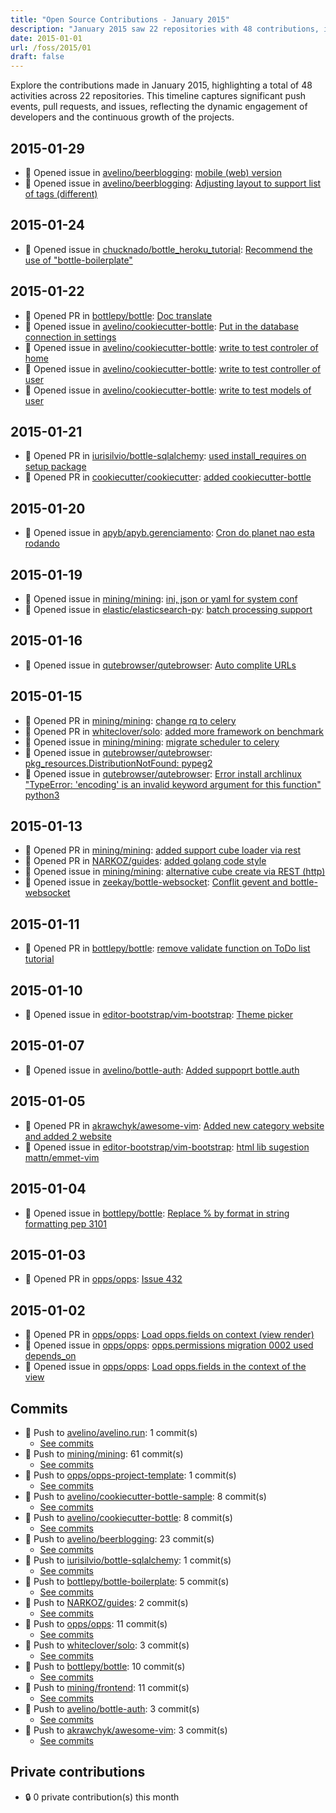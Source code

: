 ```yaml
---
title: "Open Source Contributions - January 2015"
description: "January 2015 saw 22 repositories with 48 contributions, including 11 pull requests and 22 issues, showcasing vibrant community engagement."
date: 2015-01-01
url: /foss/2015/01
draft: false
---
```


Explore the contributions made in January 2015, highlighting a total of 48 activities across 22 repositories. This timeline captures significant push events, pull requests, and issues, reflecting the dynamic engagement of developers and the continuous growth of the projects.

## 2015-01-29

- 🐛 Opened issue in [avelino/beerblogging](https://github.com/avelino/beerblogging): [mobile (web) version ](https://github.com/avelino/beerblogging/issues/35)
- 🐛 Opened issue in [avelino/beerblogging](https://github.com/avelino/beerblogging): [Adjusting layout to support list of tags (different)](https://github.com/avelino/beerblogging/issues/33)

## 2015-01-24

- 🐛 Opened issue in [chucknado/bottle_heroku_tutorial](https://github.com/chucknado/bottle_heroku_tutorial): [Recommend the use of "bottle-boilerplate"](https://github.com/chucknado/bottle_heroku_tutorial/issues/1)

## 2015-01-22

- 🔀 Opened PR in [bottlepy/bottle](https://github.com/bottlepy/bottle): [Doc translate](https://github.com/bottlepy/bottle/pull/711)
- 🐛 Opened issue in [avelino/cookiecutter-bottle](https://github.com/avelino/cookiecutter-bottle): [Put in the database connection in settings](https://github.com/avelino/cookiecutter-bottle/issues/5)
- 🐛 Opened issue in [avelino/cookiecutter-bottle](https://github.com/avelino/cookiecutter-bottle): [write to test controler of home](https://github.com/avelino/cookiecutter-bottle/issues/4)
- 🐛 Opened issue in [avelino/cookiecutter-bottle](https://github.com/avelino/cookiecutter-bottle): [write to test controller of user](https://github.com/avelino/cookiecutter-bottle/issues/3)
- 🐛 Opened issue in [avelino/cookiecutter-bottle](https://github.com/avelino/cookiecutter-bottle): [write to test models of user](https://github.com/avelino/cookiecutter-bottle/issues/2)

## 2015-01-21

- 🔀 Opened PR in [iurisilvio/bottle-sqlalchemy](https://github.com/iurisilvio/bottle-sqlalchemy): [used install_requires on setup package](https://github.com/iurisilvio/bottle-sqlalchemy/pull/21)
- 🔀 Opened PR in [cookiecutter/cookiecutter](https://github.com/cookiecutter/cookiecutter): [added cookiecutter-bottle](https://github.com/cookiecutter/cookiecutter/pull/372)

## 2015-01-20

- 🐛 Opened issue in [apyb/apyb.gerenciamento](https://github.com/apyb/apyb.gerenciamento): [Cron do planet nao esta rodando](https://github.com/apyb/apyb.gerenciamento/issues/72)

## 2015-01-19

- 🐛 Opened issue in [mining/mining](https://github.com/mining/mining): [ini, json or yaml for system conf](https://github.com/mining/mining/issues/229)
- 🐛 Opened issue in [elastic/elasticsearch-py](https://github.com/elastic/elasticsearch-py): [batch processing support](https://github.com/elastic/elasticsearch-py/issues/188)

## 2015-01-16

- 🐛 Opened issue in [qutebrowser/qutebrowser](https://github.com/qutebrowser/qutebrowser): [Auto complite URLs](https://github.com/qutebrowser/qutebrowser/issues/468)

## 2015-01-15

- 🔀 Opened PR in [mining/mining](https://github.com/mining/mining): [change rq to celery](https://github.com/mining/mining/pull/227)
- 🔀 Opened PR in [whiteclover/solo](https://github.com/whiteclover/solo): [added more framework on benchmark](https://github.com/whiteclover/solo/pull/1)
- 🐛 Opened issue in [mining/mining](https://github.com/mining/mining): [migrate scheduler to celery](https://github.com/mining/mining/issues/228)
- 🐛 Opened issue in [qutebrowser/qutebrowser](https://github.com/qutebrowser/qutebrowser): [pkg_resources.DistributionNotFound: pypeg2](https://github.com/qutebrowser/qutebrowser/issues/467)
- 🐛 Opened issue in [qutebrowser/qutebrowser](https://github.com/qutebrowser/qutebrowser): [Error install archlinux "TypeError: 'encoding' is an invalid keyword argument for this function" python3](https://github.com/qutebrowser/qutebrowser/issues/466)

## 2015-01-13

- 🔀 Opened PR in [mining/mining](https://github.com/mining/mining): [added support cube loader via rest](https://github.com/mining/mining/pull/226)
- 🔀 Opened PR in [NARKOZ/guides](https://github.com/NARKOZ/guides): [added golang code style](https://github.com/NARKOZ/guides/pull/11)
- 🐛 Opened issue in [mining/mining](https://github.com/mining/mining): [alternative cube create via REST (http)](https://github.com/mining/mining/issues/225)
- 🐛 Opened issue in [zeekay/bottle-websocket](https://github.com/zeekay/bottle-websocket): [Conflit gevent and bottle-websocket](https://github.com/zeekay/bottle-websocket/issues/6)

## 2015-01-11

- 🔀 Opened PR in [bottlepy/bottle](https://github.com/bottlepy/bottle): [remove validate function on ToDo list tutorial](https://github.com/bottlepy/bottle/pull/705)

## 2015-01-10

- 🐛 Opened issue in [editor-bootstrap/vim-bootstrap](https://github.com/editor-bootstrap/vim-bootstrap): [Theme picker](https://github.com/editor-bootstrap/vim-bootstrap/issues/80)

## 2015-01-07

- 🐛 Opened issue in [avelino/bottle-auth](https://github.com/avelino/bottle-auth): [Added suppoprt bottle.auth](https://github.com/avelino/bottle-auth/issues/13)

## 2015-01-05

- 🔀 Opened PR in [akrawchyk/awesome-vim](https://github.com/akrawchyk/awesome-vim): [Added new category website and added 2 website](https://github.com/akrawchyk/awesome-vim/pull/2)
- 🐛 Opened issue in [editor-bootstrap/vim-bootstrap](https://github.com/editor-bootstrap/vim-bootstrap): [html lib sugestion mattn/emmet-vim](https://github.com/editor-bootstrap/vim-bootstrap/issues/78)

## 2015-01-04

- 🐛 Opened issue in [bottlepy/bottle](https://github.com/bottlepy/bottle): [Replace % by format in string formatting pep 3101](https://github.com/bottlepy/bottle/issues/697)

## 2015-01-03

- 🔀 Opened PR in [opps/opps](https://github.com/opps/opps): [Issue 432](https://github.com/opps/opps/pull/433)

## 2015-01-02

- 🔀 Opened PR in [opps/opps](https://github.com/opps/opps): [Load opps.fields on context (view render)](https://github.com/opps/opps/pull/431)
- 🐛 Opened issue in [opps/opps](https://github.com/opps/opps): [opps.permissions migration 0002 used depends_on](https://github.com/opps/opps/issues/432)
- 🐛 Opened issue in [opps/opps](https://github.com/opps/opps): [Load opps.fields in the context of the view](https://github.com/opps/opps/issues/430)

## Commits

- 🔨 Push to [avelino/avelino.run](https://github.com/avelino/avelino.run): 1 commit(s)
  - [See commits](https://github.com/avelino/avelino.run/commits?author=avelino&since=2015-01-01T00:00:00Z&until=2015-01-31T23:59:59Z)
- 🔨 Push to [mining/mining](https://github.com/mining/mining): 61 commit(s)
  - [See commits](https://github.com/mining/mining/commits?author=avelino&since=2015-01-01T00:00:00Z&until=2015-01-31T23:59:59Z)
- 🔨 Push to [opps/opps-project-template](https://github.com/opps/opps-project-template): 1 commit(s)
  - [See commits](https://github.com/opps/opps-project-template/commits?author=avelino&since=2015-01-01T00:00:00Z&until=2015-01-31T23:59:59Z)
- 🔨 Push to [avelino/cookiecutter-bottle-sample](https://github.com/avelino/cookiecutter-bottle-sample): 8 commit(s)
  - [See commits](https://github.com/avelino/cookiecutter-bottle-sample/commits?author=avelino&since=2015-01-01T00:00:00Z&until=2015-01-31T23:59:59Z)
- 🔨 Push to [avelino/cookiecutter-bottle](https://github.com/avelino/cookiecutter-bottle): 8 commit(s)
  - [See commits](https://github.com/avelino/cookiecutter-bottle/commits?author=avelino&since=2015-01-01T00:00:00Z&until=2015-01-31T23:59:59Z)
- 🔨 Push to [avelino/beerblogging](https://github.com/avelino/beerblogging): 23 commit(s)
  - [See commits](https://github.com/avelino/beerblogging/commits?author=avelino&since=2015-01-01T00:00:00Z&until=2015-01-31T23:59:59Z)
- 🔨 Push to [iurisilvio/bottle-sqlalchemy](https://github.com/iurisilvio/bottle-sqlalchemy): 1 commit(s)
  - [See commits](https://github.com/iurisilvio/bottle-sqlalchemy/commits?author=avelino&since=2015-01-01T00:00:00Z&until=2015-01-31T23:59:59Z)
- 🔨 Push to [bottlepy/bottle-boilerplate](https://github.com/bottlepy/bottle-boilerplate): 5 commit(s)
  - [See commits](https://github.com/bottlepy/bottle-boilerplate/commits?author=avelino&since=2015-01-01T00:00:00Z&until=2015-01-31T23:59:59Z)
- 🔨 Push to [NARKOZ/guides](https://github.com/NARKOZ/guides): 2 commit(s)
  - [See commits](https://github.com/NARKOZ/guides/commits?author=avelino&since=2015-01-01T00:00:00Z&until=2015-01-31T23:59:59Z)
- 🔨 Push to [opps/opps](https://github.com/opps/opps): 11 commit(s)
  - [See commits](https://github.com/opps/opps/commits?author=avelino&since=2015-01-01T00:00:00Z&until=2015-01-31T23:59:59Z)
- 🔨 Push to [whiteclover/solo](https://github.com/whiteclover/solo): 3 commit(s)
  - [See commits](https://github.com/whiteclover/solo/commits?author=avelino&since=2015-01-01T00:00:00Z&until=2015-01-31T23:59:59Z)
- 🔨 Push to [bottlepy/bottle](https://github.com/bottlepy/bottle): 10 commit(s)
  - [See commits](https://github.com/bottlepy/bottle/commits?author=avelino&since=2015-01-01T00:00:00Z&until=2015-01-31T23:59:59Z)
- 🔨 Push to [mining/frontend](https://github.com/mining/frontend): 11 commit(s)
  - [See commits](https://github.com/mining/frontend/commits?author=avelino&since=2015-01-01T00:00:00Z&until=2015-01-31T23:59:59Z)
- 🔨 Push to [avelino/bottle-auth](https://github.com/avelino/bottle-auth): 3 commit(s)
  - [See commits](https://github.com/avelino/bottle-auth/commits?author=avelino&since=2015-01-01T00:00:00Z&until=2015-01-31T23:59:59Z)
- 🔨 Push to [akrawchyk/awesome-vim](https://github.com/akrawchyk/awesome-vim): 3 commit(s)
  - [See commits](https://github.com/akrawchyk/awesome-vim/commits?author=avelino&since=2015-01-01T00:00:00Z&until=2015-01-31T23:59:59Z)

## Private contributions

- 🔒 0 private contribution(s) this month


